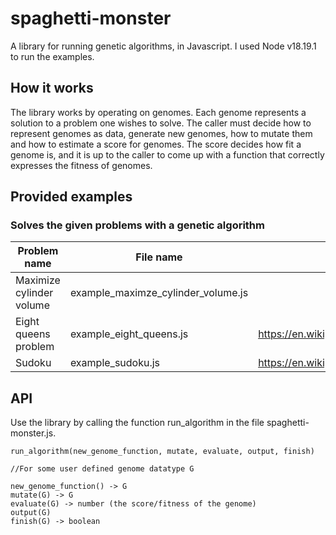 # spaghetti-monster
A library for running genetic algorithms, in Javascript. I used Node v18.19.1 to run the examples.

## How it works
The library works by operating on genomes. Each genome represents a solution to a problem one wishes to solve. The caller must decide how to represent genomes as data, generate new genomes, how to mutate them and how to estimate a score for genomes. The score decides how fit a genome is, and it is up to the caller to come up with a function that correctly expresses the fitness of genomes.

## Provided examples
### Solves the given problems with a genetic algorithm

| Problem name | File name | Link | 
|--------------|-----------|------|
| Maximize cylinder volume | example_maximze_cylinder_volume.js | |
| Eight queens problem | example_eight_queens.js | https://en.wikipedia.org/wiki/Eight_queens_puzzle | 
| Sudoku | example_sudoku.js | https://en.wikipedia.org/wiki/Sudoku |


## API
Use the library by calling the function run_algorithm in the file spaghetti-monster.js.

```
run_algorithm(new_genome_function, mutate, evaluate, output, finish)

//For some user defined genome datatype G
  
new_genome_function() -> G
mutate(G) -> G
evaluate(G) -> number (the score/fitness of the genome)
output(G) 
finish(G) -> boolean
```